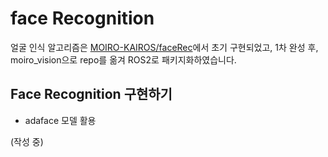 # face Recognition

얼굴 인식 알고리즘은 [MOIRO-KAIROS/faceRec](https://github.com/MOIRO-KAIROS/faceRec)에서 초기 구현되었고, 1차 완성 후, moiro_vision으로 repo를 옮겨 ROS2로 패키지화하였습니다. 

## Face Recognition 구현하기
- adaface 모델 활용

(작성 중)
